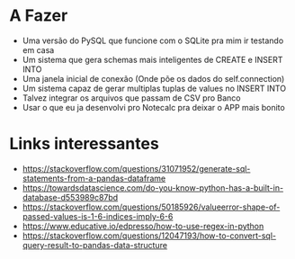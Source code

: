 # A Fazer
* Uma versão do PySQL que funcione com o SQLite pra mim ir testando em casa
* Um sistema que gera schemas mais inteligentes de CREATE e INSERT INTO
* Uma janela inicial de conexão (Onde põe os dados do self.connection)
* Um sistema capaz de gerar multiplas tuplas de values no INSERT INTO
* Talvez integrar os arquivos que passam de CSV pro Banco
* Usar o que eu ja desenvolvi pro Notecalc pra deixar o APP mais bonito

# Links interessantes
* https://stackoverflow.com/questions/31071952/generate-sql-statements-from-a-pandas-dataframe  
* https://towardsdatascience.com/do-you-know-python-has-a-built-in-database-d553989c87bd
* https://stackoverflow.com/questions/50185926/valueerror-shape-of-passed-values-is-1-6-indices-imply-6-6
* https://www.educative.io/edpresso/how-to-use-regex-in-python
* https://stackoverflow.com/questions/12047193/how-to-convert-sql-query-result-to-pandas-data-structure